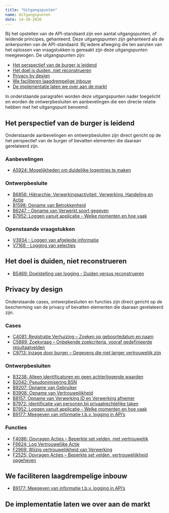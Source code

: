 ```yaml
---
title: "Uitgangspunten"
name: Uitgangspunten
date: 14-10-2020
---
```

Bij het opstellen van de API-standaard zijn een aantal uitgangspunten, of leidende principes, gehanteerd. Deze uitgangspunten zijn gehanteerd als de ankerpunten van de API-standaard. Bij iedere afweging die ten aanzien van het oplossen van vraagstukken is gemaakt zijn deze uitgangspunten meegewogen. De uitgangspunten zijn:

- [Het perspectief van de burger is leidend](https://github.com/VNG-Realisatie/gemma-verwerkingenlogging/blob/master/docs/_content/achtergronddocumentatie/uitgangspunten.md#het-perspectief-van-de-burger-is-leidend)
- [Het doel is duiden, niet reconstrueren](https://github.com/VNG-Realisatie/gemma-verwerkingenlogging/blob/master/docs/_content/achtergronddocumentatie/uitgangspunten.md#het-doel-is-duiden-niet-reconstrueren)
- [Privacy by design](https://github.com/VNG-Realisatie/gemma-verwerkingenlogging/blob/master/docs/_content/achtergronddocumentatie/uitgangspunten.md#privacy-by-design)
- [We faciliteren laagdrempelige inbouw](https://github.com/VNG-Realisatie/gemma-verwerkingenlogging/blob/master/docs/_content/achtergronddocumentatie/uitgangspunten.md#we-faciliteren-laagdrempelige-inbouw)
- [De implementatie laten we over aan de markt](https://github.com/VNG-Realisatie/gemma-verwerkingenlogging/blob/master/docs/_content/achtergronddocumentatie/uitgangspunten.md#de-implementatie-laten-we-over-aan-de-markt)

In onderstaande paragrafen worden deze uitgangspunten nader toegelicht en worden de ontwerpbesluiten en aanbevelingen die een directe relatie hebben met het uitgangspunt benoemd.

## Het perspectief van de burger is leidend
Onderstaande aanbevelingen en ontwerpbesluiten zijn direct gericht op de het perspectief van de burger of bevatten elementen die daaraan gerelateerd zijn.

### Aanbevelingen
- [A5924: Mogelijkheden om duidelijke logentries te maken](./ontwerp/artefacten/5924.md)

### Ontwerpbesluite
-	[B6856: Hiërarchie: Verwerkingsactiviteit, Verwerking, Handeling en Actie](./ontwerp/artefacten/6856.md)
- [B1598: Opname van Betrokkenheid](./ontwerp/artefacten/1598.md)
- [B6247 - Opname van Verwerkt soort gegeven](./ontwerp/artefacten/6247.md)
- [B7952: Loggen vanuit applicatie - Welke momenten en hoe vaak](./ontwerp/artefacten/7952.md)

### Openstaande vraagstukken
- [V3934 - Loggen van afgeleide informatie](./ontwerp/artefacten/3934.md)
- [V7168 - Logging van selecties](./ontwerp/artefacten/7168.md)

## Het doel is duiden, niet reconstrueren
- [B5469: Doelstelling van logging - Duiden versus reconstrueren](./ontwerp/artefacten/5469.md)

## Privacy by design
Onderstaande cases, ontwerpbesluiten en functies zijn direct gericht op de bescherming van de privacy of bevatten elementen die daaraan gerelateerd zijn.

### Cases
- [C4081: Registratie Verhuizing – Zoeken op geboortedatum en naam](./ontwerp/artefacten/4081.md)
- [C5889: Zoekvraag – Onbekende zoekcriteria, vooraf gedefinieerde resultaatvelden](./ontwerp/artefacten/5889.md)
- [C9713: Inzage door burger – Gegevens die niet langer vertrouwelijk zijn](./ontwerp/artefacten/9713.md)

### Ontwerpbesluiten
- [B3238: Alleen identificatoren en geen achterliggende waarden](./ontwerp/artefacten/3238.md)
- [B2042: Pseudonimisering BSN](./ontwerp/artefacten/2042.md)
- [B9207: Opname van Gebruiker](./ontwerp/artefacten/9207.md)
- [B3908: Opname van Vertrouwelijkheid](./ontwerp/artefacten/3908.md)
- [B8157: Opname van Verwerking ID en Verwerking afnemer](./ontwerp/artefacten/8157.md)
- [B7972: Identificatie van personen bij privaatrechtelijke taken](./ontwerp/artefacten/7972.md)
- [B7952: Loggen vanuit applicatie - Welke momenten en hoe vaak](./ontwerp/artefacten/7952.md)
- [B9177: Meegeven van informatie t.b.v. logging in API’s](./ontwerp/artefacten/9177.md)

### Functies
- [F4086: Opvragen Acties – Beperkte set velden, niet vertrouwelijk](./ontwerp/artefacten/4086.md)
- [F6624: Log Vertrouwelijke Actie](./ontwerp/artefacten/6624.md)
- [F2969: Wijzig vertrouwelijkheid van Verwerking](./ontwerp/artefacten/2969.md)
- [F2525: Opvragen Acties – Beperkte set velden, vertrouwelijkheid opgeheven](./ontwerp/artefacten/2525.md)

## We faciliteren laagdrempelige inbouw
- [B9177: Meegeven van informatie t.b.v. logging in API’s](./ontwerp/artefacten/9177.md)

## De implementatie laten we over aan de markt
